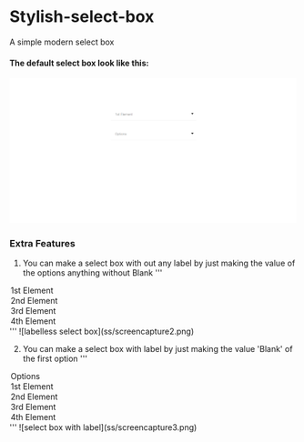 # Stylish-select-box
A simple modern select box

#### The default select box look like this:
![defalt-select-box](ss/screencapture1.png)

### Extra Features
1. You can make a select box with out any label by just making the value of the options anything without Blank
'''
<option value="1st">1st Element</option>
<option value="2nd">2nd Element</option>
<option value="3rd">3rd Element</option>
<option value="4th">4th Element</option>
'''
![labelless select box](ss/screencapture2.png)

2. You can make a select box with label by just making the value 'Blank' of the first option
'''
<option value="Blank">Options</option>
<option value="1st">1st Element</option>
<option value="2nd">2nd Element</option>
<option value="3rd">3rd Element</option>
<option value="4th">4th Element</option>
'''
![select box with label](ss/screencapture3.png)
